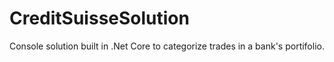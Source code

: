# CreditSuisseSolution

Console solution built in .Net Core to categorize trades in a bank's portifolio.
